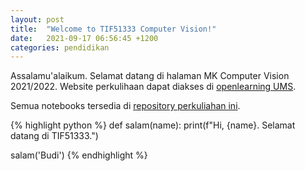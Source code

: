 ```yaml
---
layout: post
title:  "Welcome to TIF51333 Computer Vision!"
date:   2021-09-17 06:56:45 +1200
categories: pendidikan
---
```


Assalamu'alaikum. Selamat datang di halaman MK Computer Vision 2021/2022. Website perkulihaan dapat diakses di [openlearning UMS][openlearning].

Semua notebooks tersedia di [repository perkuliahan ini][cv-repo]. 

{% highlight python %}
def salam(name):
  print(f"Hi, {name}. Selamat datang di TIF51333.")

salam('Budi')
{% endhighlight %}

[openlearning]: https://myedu.ums.ac.id/courses/computer-vision-and-deep-learning/
[cv-repo]: https://github.com/dosenjelata/tif51333-computer-vision
